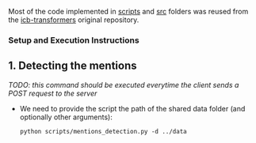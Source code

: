 Most of the code implemented in [scripts](https://github.com/guilopgar/ner-linking-demo/tree/main/server/ner/scripts) and [src](https://github.com/guilopgar/ner-linking-demo/tree/main/server/ner/src) folders was reused from the [icb-transformers](https://github.com/guilopgar/icb-transformers/tree/main) original repository.

### Setup and Execution Instructions
## 1. Detecting the mentions
*TODO: this command should be executed everytime the client sends a POST request to the server*
   - We need to provide the script the path of the shared data folder (and optionally other arguments):

         python scripts/mentions_detection.py -d ../data
